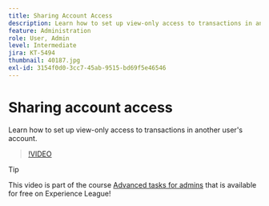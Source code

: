 ```yaml
---
title: Sharing Account Access
description: Learn how to set up view-only access to transactions in another user's account
feature: Administration
role: User, Admin
level: Intermediate
jira: KT-5494
thumbnail: 40187.jpg
exl-id: 3154f0d0-3cc7-45ab-9515-bd69f5e46546
---
```

# Sharing account access

Learn how to set up view-only access to transactions in another user's account.

>[!VIDEO](https://video.tv.adobe.com/v/40187?quality=12&learn=on&hidetitle=true)

>[!TIP]
>
>This video is part of the course [Advanced tasks for admins](https://experienceleague.adobe.com/?recommended=Sign-A-1-2020.1) that is available for free on Experience League!
